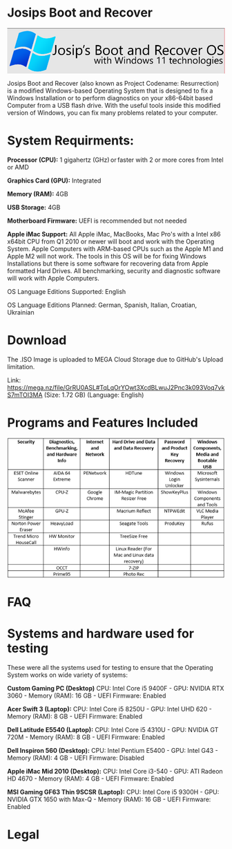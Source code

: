 # Josips Boot and Recover

<p align="center">
<img align="center" src="img/Screenshot 2023-02-09 121824.png" width="900">
</p>


Josips Boot and Recover (also known as Project Codename: Resurrection) is a modified Windows-based Operating System that is designed to fix a Windows Installation or to perform diagnostics on your x86-64bit based Computer from a USB flash drive. With the useful tools inside this modified version of Windows, you can fix many problems related to your computer. 

# System Requirments:

**Processor (CPU):** 1 gigahertz (GHz) or faster with 2 or more cores from Intel or AMD 

**Graphics Card (GPU):** Integrated

**Memory (RAM):** 4GB 

**USB Storage:** 4GB

**Motherboard Firmware:** UEFI is recommended but not needed

**Apple iMac Support:** All Apple iMac, MacBooks, Mac Pro's with a Intel x86 x64bit CPU from Q1 2010 or newer will boot and work with the Operating System.
Apple Computers with ARM-based CPUs such as the Apple M1 and Apple M2 will not work. The tools in this OS will be for fixing Windows Installations but there is some software for recovering data from Apple formatted Hard Drives. All benchmarking, security and diagnostic software will work with Apple Computers.

OS Language Editions Supported: English

OS Language Editions Planned: German, Spanish, Italian, Croatian, Ukrainian

# Download

The .ISO Image is uploaded to MEGA Cloud Storage due to GitHub's Upload limitation.

Link: https://mega.nz/file/GrRU0ASL#TqLqOrYOwt3XcdBLwuJ2Pnc3k093Voq7vkS7mTOI3MA  (Size: 1.72 GB) (Language: English)

# Programs and Features Included

<p align="center">
<img align="center" src="img/Screenshot 2023-02-08 211642.png" width="900">
</p>

# FAQ



# Systems and hardware used for testing

These were all the systems used for testing to ensure that the Operating System works on wide variety of systems:

**Custom Gaming PC (Desktop)** CPU: Intel Core i5 9400F - GPU: NVIDIA RTX 3060 - Memory (RAM): 16 GB - UEFI Firmware: Enabled

**Acer Swift 3 (Laptop):** CPU: Intel Core i5 8250U - GPU: Intel UHD 620 - Memory (RAM): 8 GB - UEFI Firmware: Enabled

**Dell Latitude E5540 (Laptop):** CPU: Intel Core i5 4310U - GPU: NVIDIA GT 720M - Memory (RAM): 8 GB - UEFI Firmware: Enabled

**Dell Inspiron 560 (Desktop):** CPU: Intel Pentium E5400 - GPU: Intel G43 - Memory (RAM): 4 GB - UEFI Firmware: Disabled

**Apple iMac Mid 2010 (Desktop):** CPU: Intel Core i3-540 - GPU: ATI Radeon HD 4670 - Memory (RAM): 4 GB - UEFI Firmware: Enabled

**MSI Gaming GF63 Thin 9SCSR (Laptop):** CPU: Intel Core i5 9300H - GPU: NVIDIA GTX 1650 with Max-Q - Memory (RAM): 16 GB - UEFI Firmware: Enabled


# Legal





